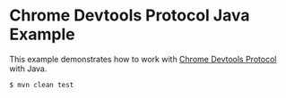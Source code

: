 # Chrome Devtools Protocol Java Example

This example demonstrates how to work with [Chrome Devtools Protocol](https://chromedevtools.github.io/devtools-protocol/) with Java.

```
$ mvn clean test
```
